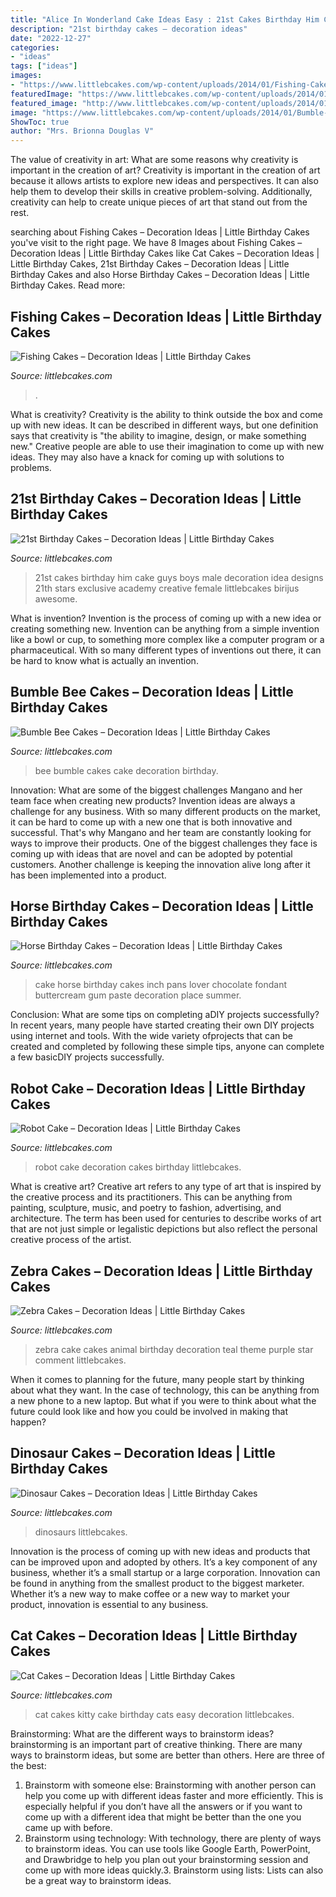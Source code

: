 ```yaml
---
title: "Alice In Wonderland Cake Ideas Easy : 21st Cakes Birthday Him Cake Guys Boys Male Decoration Idea Designs 21th Stars Exclusive Academy Creative Female Littlebcakes Birijus Awesome"
description: "21st birthday cakes – decoration ideas"
date: "2022-12-27"
categories:
- "ideas"
tags: ["ideas"]
images:
- "https://www.littlebcakes.com/wp-content/uploads/2014/01/Fishing-Cakes.jpg"
featuredImage: "https://www.littlebcakes.com/wp-content/uploads/2014/01/Bumble-Bee-Cake.jpg"
featured_image: "http://www.littlebcakes.com/wp-content/uploads/2014/01/Horse-Cake-Pans-979x1024.jpg"
image: "https://www.littlebcakes.com/wp-content/uploads/2014/01/Bumble-Bee-Cake.jpg"
ShowToc: true
author: "Mrs. Brionna Douglas V"
---
```



The value of creativity in art: What are some reasons why creativity is important in the creation of art?
Creativity is important in the creation of art because it allows artists to explore new ideas and perspectives. It can also help them to develop their skills in creative problem-solving. Additionally, creativity can help to create unique pieces of art that stand out from the rest.

	

		
searching about Fishing Cakes – Decoration Ideas | Little Birthday Cakes you've visit to the right page. We have 8 Images about Fishing Cakes – Decoration Ideas | Little Birthday Cakes like Cat Cakes – Decoration Ideas | Little Birthday Cakes, 21st Birthday Cakes – Decoration Ideas | Little Birthday Cakes and also Horse Birthday Cakes – Decoration Ideas | Little Birthday Cakes. Read more:
		
    
## Fishing Cakes – Decoration Ideas | Little Birthday Cakes

<img loading=lazy src="https://www.littlebcakes.com/wp-content/uploads/2014/01/Fishing-Cakes.jpg" onerror="this.onerror=null;this.src='https://tse2.mm.bing.net/th?id=OIP.1tL40IB1MzU2xE_QJQ32zgHaJ4&amp;pid=15.1';" alt="Fishing Cakes – Decoration Ideas | Little Birthday Cakes">

_Source: littlebcakes.com_

>. 

	

What is creativity?
Creativity is the ability to think outside the box and come up with new ideas. It can be described in different ways, but one definition says that creativity is "the ability to imagine, design, or make something new." Creative people are able to use their imagination to come up with new ideas. They may also have a knack for coming up with solutions to problems.

    
## 21st Birthday Cakes – Decoration Ideas | Little Birthday Cakes

<img loading=lazy src="https://www.littlebcakes.com/wp-content/uploads/2014/02/21st-Birthday-Cakes-Ideas-1024x768.jpg" onerror="this.onerror=null;this.src='https://tse1.mm.bing.net/th?id=OIP.HsSGV4GfjytRJmGV4J7c_QHaFj&amp;pid=15.1';" alt="21st Birthday Cakes – Decoration Ideas | Little Birthday Cakes">

_Source: littlebcakes.com_

>21st cakes birthday him cake guys boys male decoration idea designs 21th stars exclusive academy creative female littlebcakes birijus awesome. 

	

What is invention?
Invention is the process of coming up with a new idea or creating something new. Invention can be anything from a simple invention like a bowl or cup, to something more complex like a computer program or a pharmaceutical. With so many different types of inventions out there, it can be hard to know what is actually an invention.

    
## Bumble Bee Cakes – Decoration Ideas | Little Birthday Cakes

<img loading=lazy src="https://www.littlebcakes.com/wp-content/uploads/2014/01/Bumble-Bee-Cake.jpg" onerror="this.onerror=null;this.src='https://tse3.mm.bing.net/th?id=OIP.L8XUa_I7UN4F4Lu0HB5w8gHaJ6&amp;pid=15.1';" alt="Bumble Bee Cakes – Decoration Ideas | Little Birthday Cakes">

_Source: littlebcakes.com_

>bee bumble cakes cake decoration birthday. 

	

Innovation: What are some of the biggest challenges Mangano and her team face when creating new products?
Invention ideas are always a challenge for any business. With so many different products on the market, it can be hard to come up with a new one that is both innovative and successful. That's why Mangano and her team are constantly looking for ways to improve their products. One of the biggest challenges they face is coming up with ideas that are novel and can be adopted by potential customers. Another challenge is keeping the innovation alive long after it has been implemented into a product.

    
## Horse Birthday Cakes – Decoration Ideas | Little Birthday Cakes

<img loading=lazy src="http://www.littlebcakes.com/wp-content/uploads/2014/01/Horse-Cake-Pans-979x1024.jpg" onerror="this.onerror=null;this.src='https://tse2.mm.bing.net/th?id=OIP.EARBQDKpubOpPZ_QUsGMewHaHv&amp;pid=15.1';" alt="Horse Birthday Cakes – Decoration Ideas | Little Birthday Cakes">

_Source: littlebcakes.com_

>cake horse birthday cakes inch pans lover chocolate fondant buttercream gum paste decoration place summer. 

	

Conclusion: What are some tips on completing aDIY projects successfully?
In recent years, many people have started creating their own DIY projects using internet and tools. With the wide variety ofprojects that can be created and completed by following these simple tips, anyone can complete a few basicDIY projects successfully.

    
## Robot Cake – Decoration Ideas | Little Birthday Cakes

<img loading=lazy src="http://www.littlebcakes.com/wp-content/uploads/2014/05/Robot-Cake.jpg" onerror="this.onerror=null;this.src='https://tse3.mm.bing.net/th?id=OIP.jU9wG8JVkUCwyjYQIsvIfgHaJ6&amp;pid=15.1';" alt="Robot Cake – Decoration Ideas | Little Birthday Cakes">

_Source: littlebcakes.com_

>robot cake decoration cakes birthday littlebcakes. 

	

What is creative art?
Creative art refers to any type of art that is inspired by the creative process and its practitioners. This can be anything from painting, sculpture, music, and poetry to fashion, advertising, and architecture. The term has been used for centuries to describe works of art that are not just simple or legalistic depictions but also reflect the personal creative process of the artist.

    
## Zebra Cakes – Decoration Ideas | Little Birthday Cakes

<img loading=lazy src="http://www.littlebcakes.com/wp-content/uploads/2014/01/Zebra-Cake-Pictures.jpg" onerror="this.onerror=null;this.src='https://tse3.mm.bing.net/th?id=OIP.Amx5WXNzzEtwMSk6dkhg8AHaJ4&amp;pid=15.1';" alt="Zebra Cakes – Decoration Ideas | Little Birthday Cakes">

_Source: littlebcakes.com_

>zebra cake cakes animal birthday decoration teal theme purple star comment littlebcakes. 

	

When it comes to planning for the future, many people start by thinking about what they want. In the case of technology, this can be anything from a new phone to a new laptop. But what if you were to think about what the future could look like and how you could be involved in making that happen?

    
## Dinosaur Cakes – Decoration Ideas | Little Birthday Cakes

<img loading=lazy src="https://www.littlebcakes.com/wp-content/uploads/2013/08/Dinosaurs-Cake.jpg" onerror="this.onerror=null;this.src='https://tse2.mm.bing.net/th?id=OIP.Nxhftm_HI0-gY88QRBSKhQHaGf&amp;pid=15.1';" alt="Dinosaur Cakes – Decoration Ideas | Little Birthday Cakes">

_Source: littlebcakes.com_

>dinosaurs littlebcakes. 

	

Innovation is the process of coming up with new ideas and products that can be improved upon and adopted by others. It’s a key component of any business, whether it’s a small startup or a large corporation. Innovation can be found in anything from the smallest product to the biggest marketer. Whether it’s a new way to make coffee or a new way to market your product, innovation is essential to any business.

    
## Cat Cakes – Decoration Ideas | Little Birthday Cakes

<img loading=lazy src="https://www.littlebcakes.com/wp-content/uploads/2014/01/Kitty-Cat-Cakes.jpg" onerror="this.onerror=null;this.src='https://tse4.mm.bing.net/th?id=OIP.O5KK-Yqo4YLdRTXdq0P86AHaJ-&amp;pid=15.1';" alt="Cat Cakes – Decoration Ideas | Little Birthday Cakes">

_Source: littlebcakes.com_

>cat cakes kitty cake birthday cats easy decoration littlebcakes. 

	

Brainstorming: What are the different ways to brainstorm ideas?
brainstorming is an important part of creative thinking. There are many ways to brainstorm ideas, but some are better than others. Here are three of the best:
1. Brainstorm with someone else: Brainstorming with another person can help you come up with different ideas faster and more efficiently. This is especially helpful if you don’t have all the answers or if you want to come up with a different idea that might be better than the one you came up with before.
2. Brainstorm using technology: With technology, there are plenty of ways to brainstorm ideas. You can use tools like Google Earth, PowerPoint, and Drawbridge to help you plan out your brainstorming session and come up with more ideas quickly.3. Brainstorm using lists: Lists can also be a great way to brainstorm ideas.


